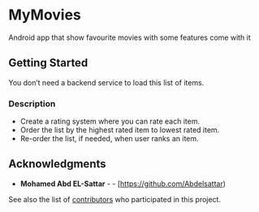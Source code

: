 # MyMovies 

Android app that show favourite movies with some features come with it 

## Getting Started
 You don’t need a backend service to load this list of items.

### Description

* Create a rating system where you can rate each item.
* Order the list by the highest rated item to lowest rated item. 
* Re-order the list, if needed, when user ranks an item.

## Acknowledgments

* **Mohamed Abd EL-Sattar** -  - [https://github.com/Abdelsattar)

See also the list of [contributors](https://github.com/islamelhady/mymovies/graphs/contributors) who participated in this project.

